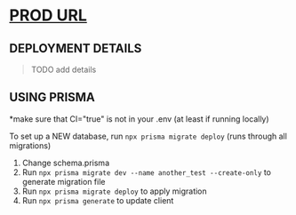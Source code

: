 # [PROD URL](https://nextjs-playground-rho-six.vercel.app/)

## DEPLOYMENT DETAILS

> TODO add details

## USING PRISMA

\*make sure that CI="true" is not in your .env (at least if running locally)

To set up a NEW database, run `npx prisma migrate deploy` (runs through all migrations)

1. Change schema.prisma
2. Run `npx prisma migrate dev --name another_test --create-only` to generate migration file
3. Run `npx prisma migrate deploy` to apply migration
4. Run `npx prisma generate` to update client

